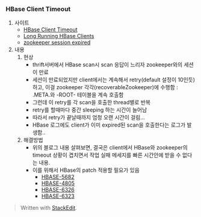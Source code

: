 
### HBase Client Timeout

1. 사이트
	- [HBase Client Timeout](http://hadoop-hbase.blogspot.kr/2012/09/hbase-client-timeouts.html)
	- [Long Running HBase Clients](http://hadoop-hbase.blogspot.kr/2011/12/long-running-hbase-clients.html)
	- [zookeeper session expired](https://community.hortonworks.com/questions/11779/hbase-master-shutting-down-with-zookeeper-delete-f.html)
2. 내용
	1. 현상
		- thrift서버에서 HBase scan시 scan 응답이 느리자 zookeeper와의 세션이 만료
		- 세션이 만료되었지만 client에서는 계속해서 retry(default 설정이 10인듯)하고, 이걸 zookeeper 각각(recoverableZookeeper)에 수행함 : .META.와 -ROOT- 테이블을 계속 호출함
		- 그런데 이 retry를 각 scan을 호출한 thread별로 반복
		- retry를 할때마다 중간 sleeping 하는 시간이 늘어남
		- 따라서 retry가 끝날때까지 엄청 오랜 시간이 걸림...
		- HBase 로그에도 client가 이미 expired된 scan을 호출한다는 로그가 발생함..
	2. 해결방법
		- 위의 블로그 내용 살펴보면, 결국은 client에서 HBase와 zookeeper의 timeout 상황이 겹치면서 작업 실패 메세지를 빠른 시간안에 받을 수 없다는 내용. 
		- 이를 위해서 HBase의 patch 적용할 필요가 있음
			- [HBASE-5682](https://issues.apache.org/jira/browse/HBASE-5682)
			- [HBASE-4805](https://issues.apache.org/jira/browse/HBASE-4805)
			- [HBASE-6326](https://issues.apache.org/jira/browse/HBASE-6326)
			- [HBASE-6323](https://issues.apache.org/jira/browse/HBASE-6326)

> Written with [StackEdit](https://stackedit.io/).